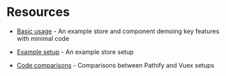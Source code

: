 # Resources

- [Basic usage](/resources/usage.md) - An example store and component demoing key features with minimal code

- [Example setup](/resources/setup.md) - An example store setup

- [Code comparisons](/resources/comparions.md) - Comparisons between Pathify and Vuex setups

